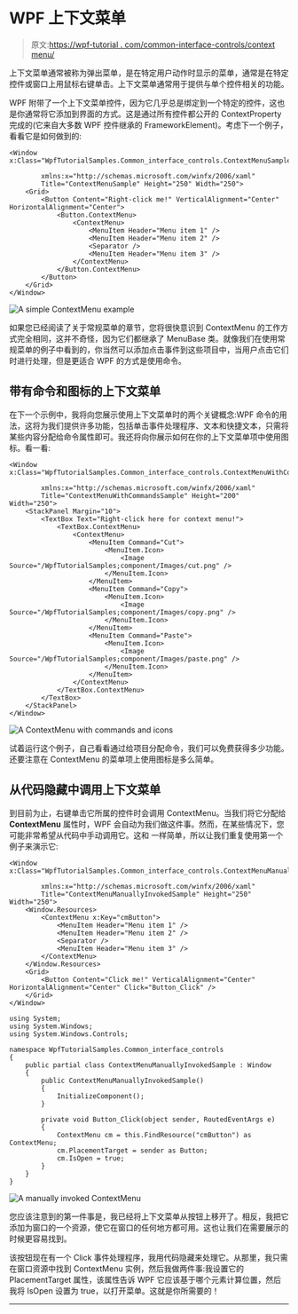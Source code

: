 # WPF 上下文菜单

> 原文:[https://wpf-tutorial . com/common-interface-controls/context menu/](https://wpf-tutorial.com/common-interface-controls/contextmenu/)

上下文菜单通常被称为弹出菜单，是在特定用户动作时显示的菜单，通常是在特定控件或窗口上用鼠标右键单击。上下文菜单通常用于提供与单个控件相关的功能。

WPF 附带了一个上下文菜单控件，因为它几乎总是绑定到一个特定的控件，这也是你通常将它添加到界面的方式。这是通过所有控件都公开的 ContextProperty 完成的(它来自大多数 WPF 控件继承的 FrameworkElement)。考虑下一个例子，看看它是如何做到的:

```
<Window x:Class="WpfTutorialSamples.Common_interface_controls.ContextMenuSample"

        xmlns:x="http://schemas.microsoft.com/winfx/2006/xaml"
        Title="ContextMenuSample" Height="250" Width="250">
    <Grid>
        <Button Content="Right-click me!" VerticalAlignment="Center" HorizontalAlignment="Center">
            <Button.ContextMenu>
                <ContextMenu>
                    <MenuItem Header="Menu item 1" />
                    <MenuItem Header="Menu item 2" />
                    <Separator />
                    <MenuItem Header="Menu item 3" />
                </ContextMenu>
            </Button.ContextMenu>
        </Button>
    </Grid>
</Window>
```

![](../Images/cb30580d519b577b5d8365cde8cf284a.png "A simple ContextMenu example")

如果您已经阅读了关于常规菜单的章节，您将很快意识到 ContextMenu 的工作方式完全相同，这并不奇怪，因为它们都继承了 MenuBase 类。就像我们在使用常规菜单的例子中看到的，你当然可以添加点击事件到这些项目中，当用户点击它们时进行处理，但是更适合 WPF 的方式是使用命令。

## 带有命令和图标的上下文菜单

<input type="hidden" name="IL_IN_ARTICLE">

在下一个示例中，我将向您展示使用上下文菜单时的两个关键概念:WPF 命令的用法，这将为我们提供许多功能，包括单击事件处理程序、文本和快捷文本，只需将某些内容分配给命令属性即可。我还将向你展示如何在你的上下文菜单项中使用图标。看一看:

```
<Window x:Class="WpfTutorialSamples.Common_interface_controls.ContextMenuWithCommandsSample"

        xmlns:x="http://schemas.microsoft.com/winfx/2006/xaml"
        Title="ContextMenuWithCommandsSample" Height="200" Width="250">
    <StackPanel Margin="10">
        <TextBox Text="Right-click here for context menu!">
            <TextBox.ContextMenu>
                <ContextMenu>
                    <MenuItem Command="Cut">
                        <MenuItem.Icon>
                            <Image Source="/WpfTutorialSamples;component/Images/cut.png" />
                        </MenuItem.Icon>
                    </MenuItem>
                    <MenuItem Command="Copy">
                        <MenuItem.Icon>
                            <Image Source="/WpfTutorialSamples;component/Images/copy.png" />
                        </MenuItem.Icon>
                    </MenuItem>
                    <MenuItem Command="Paste">
                        <MenuItem.Icon>
                            <Image Source="/WpfTutorialSamples;component/Images/paste.png" />
                        </MenuItem.Icon>
                    </MenuItem>
                </ContextMenu>
            </TextBox.ContextMenu>
        </TextBox>
    </StackPanel>
</Window>
```

![](../Images/2ef2b29e9828e19b690b1332cdd477a4.png "A ContextMenu with commands and icons")

试着运行这个例子，自己看看通过给项目分配命令，我们可以免费获得多少功能。还要注意在 ContextMenu 的菜单项上使用图标是多么简单。

## 从代码隐藏中调用上下文菜单

到目前为止，右键单击它所属的控件时会调用 ContextMenu。当我们将它分配给 **ContextMenu** 属性时，WPF 会自动为我们做这件事。然而，在某些情况下，您可能非常希望从代码中手动调用它。这和 一样简单，所以让我们重复使用第一个例子来演示它:

```
<Window x:Class="WpfTutorialSamples.Common_interface_controls.ContextMenuManuallyInvokedSample"

        xmlns:x="http://schemas.microsoft.com/winfx/2006/xaml"
        Title="ContextMenuManuallyInvokedSample" Height="250" Width="250">
    <Window.Resources>
        <ContextMenu x:Key="cmButton">
            <MenuItem Header="Menu item 1" />
            <MenuItem Header="Menu item 2" />
            <Separator />
            <MenuItem Header="Menu item 3" />
        </ContextMenu>
    </Window.Resources>
    <Grid>
        <Button Content="Click me!" VerticalAlignment="Center" HorizontalAlignment="Center" Click="Button_Click" />
    </Grid>
</Window>
```

```
using System;
using System.Windows;
using System.Windows.Controls;

namespace WpfTutorialSamples.Common_interface_controls
{
	public partial class ContextMenuManuallyInvokedSample : Window
	{
		public ContextMenuManuallyInvokedSample()
		{
			InitializeComponent();
		}

		private void Button_Click(object sender, RoutedEventArgs e)
		{
			ContextMenu cm = this.FindResource("cmButton") as ContextMenu;
			cm.PlacementTarget = sender as Button;
			cm.IsOpen = true;
		}
	}
}
```

![](../Images/2ee4262da4b99d1c09d14703c18eb48a.png "A manually invoked ContextMenu")

您应该注意到的第一件事是，我已经将上下文菜单从按钮上移开了。相反，我把它添加为窗口的一个资源，使它在窗口的任何地方都可用。这也让我们在需要展示的时候更容易找到。

该按钮现在有一个 Click 事件处理程序，我用代码隐藏来处理它。从那里，我只需在窗口资源中找到 ContextMenu 实例，然后我做两件事:我设置它的 PlacementTarget 属性，该属性告诉 WPF 它应该基于哪个元素计算位置，然后我将 IsOpen 设置为 true，以打开菜单。这就是你所需要的！

* * *